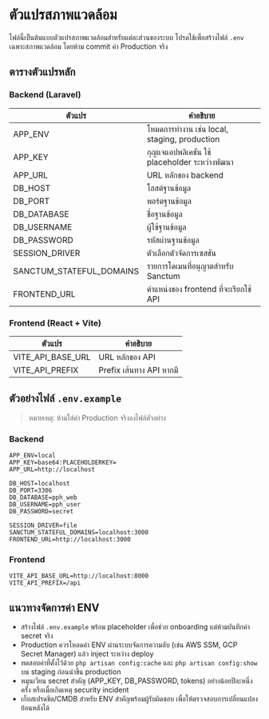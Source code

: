 # ตัวแปรสภาพแวดล้อม

ไฟล์นี้เป็นต้นแบบตัวแปรสภาพแวดล้อมสำหรับแต่ละส่วนของระบบ โปรดใช้เพื่อสร้างไฟล์ `.env` เฉพาะสภาพแวดล้อม โดยห้าม commit ค่า Production จริง

## ตารางตัวแปรหลัก

### Backend (Laravel)
| ตัวแปร | คำอธิบาย |
| --- | --- |
| APP_ENV | โหมดการทำงาน เช่น local, staging, production |
| APP_KEY | กุญแจแอปพลิเคชัน ใช้ placeholder ระหว่างพัฒนา |
| APP_URL | URL หลักของ backend |
| DB_HOST | โฮสต์ฐานข้อมูล |
| DB_PORT | พอร์ตฐานข้อมูล |
| DB_DATABASE | ชื่อฐานข้อมูล |
| DB_USERNAME | ผู้ใช้ฐานข้อมูล |
| DB_PASSWORD | รหัสผ่านฐานข้อมูล |
| SESSION_DRIVER | ตัวเลือกตัวจัดการเซสชัน |
| SANCTUM_STATEFUL_DOMAINS | รายการโดเมนที่อนุญาตสำหรับ Sanctum |
| FRONTEND_URL | ตำแหน่งของ frontend ที่จะเรียกใช้ API |

### Frontend (React + Vite)
| ตัวแปร | คำอธิบาย |
| --- | --- |
| VITE_API_BASE_URL | URL หลักของ API |
| VITE_API_PREFIX | Prefix เส้นทาง API หากมี |

## ตัวอย่างไฟล์ `.env.example`

> หมายเหตุ: ห้ามใส่ค่า Production จริงลงไฟล์ตัวอย่าง

### Backend
```
APP_ENV=local
APP_KEY=base64:PLACEHOLDERKEY=
APP_URL=http://localhost

DB_HOST=localhost
DB_PORT=3306
DB_DATABASE=pph_web
DB_USERNAME=pph_user
DB_PASSWORD=secret

SESSION_DRIVER=file
SANCTUM_STATEFUL_DOMAINS=localhost:3000
FRONTEND_URL=http://localhost:3000
```

### Frontend
```
VITE_API_BASE_URL=http://localhost:8000
VITE_API_PREFIX=/api
```

## แนวทางจัดการค่า ENV
- สร้างไฟล์ `.env.example` พร้อม placeholder เพื่อช่วย onboarding แต่ห้ามบันทึกค่า secret จริง
- Production ควรโหลดค่า ENV ผ่านระบบจัดการความลับ (เช่น AWS SSM, GCP Secret Manager) แล้ว inject ระหว่าง deploy
- ทดสอบค่าที่ตั้งไว้ด้วย `php artisan config:cache` และ `php artisan config:show` บน staging ก่อนนำขึ้น production
- หมุนเวียน secret สำคัญ (APP_KEY, DB_PASSWORD, tokens) อย่างน้อยปีละหนึ่งครั้ง หรือเมื่อเกิดเหตุ security incident
- เก็บสเปรดชีต/CMDB สำหรับ ENV สำคัญพร้อมผู้รับผิดชอบ เพื่อให้ตรวจสอบการเปลี่ยนแปลงย้อนหลังได้
